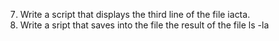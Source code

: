 7. Write a script that displays the third line of the file iacta.
9. Write a sript that saves into the file the result of the file ls -la
